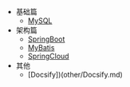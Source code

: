   * 基础篇
    * [MySQL](basic/MySQL.md)
  * 架构篇
    * [SpringBoot](architect/SpringBoot.md)
    * [MyBatis](architect/MyBatis.md)
    * [SpringCloud](architect/SpringCloud.md)
  * 其他
    * [Docsify])(other/Docsify.md)